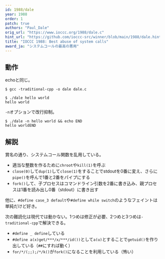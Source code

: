 ```yaml
---
id: 1988/dale
year: 1988
order: 1
patch: true
authors: "Paul_Dale"
orig_url: "https://www.ioccc.org/1988/dale.c"
hint_url: "https://github.com/ioccc-src/winner/blob/main/1988/dale.hint"
title: "IOCCC 1988: Best abuse of system calls"
award_ja: "システムコールの最高の悪用"
---
```


## 動作

echoと同じ。

```
$ gcc -traditional-cpp -o dale dale.c

$ ./dale hello world
hello world
```

`-n`オプションで改行抑制。

```
$ ./dale -n hello world && echo END
hello worldEND
```

## 解説

賞名の通り、システムコール関数を乱用している。

* 適当な整数を作るために`chroot`や`kill(1)`を呼ぶ
* `close(0)`して`dup(1)`して`close(1)`をすることでstdoutを0番に変え、さらに`pipe()`を呼んで1番と2番をパイプにする
* `fork()`して、子プロセスはコマンドライン引数を2番に書き込み、親プロセスは1番を読み出し0番（stdout）に書き出す

他に、`#define case_3 default`や`#define while switch`のようなフェイントは単純だけど好き。

次の難読化は現代では動かない。1つめは修正が必要、2つめと3つめは`-traditional-cpp`で解決できる。

* `#define _ define`している
* `#define a(x)get/***/x/***/id())`として`a(u)`とすることで`getuid()`を作り出している（`##`にすれば動く）
* `for/*/(;;);/*/k()`が`fork()`になることを利用している（怖い）
